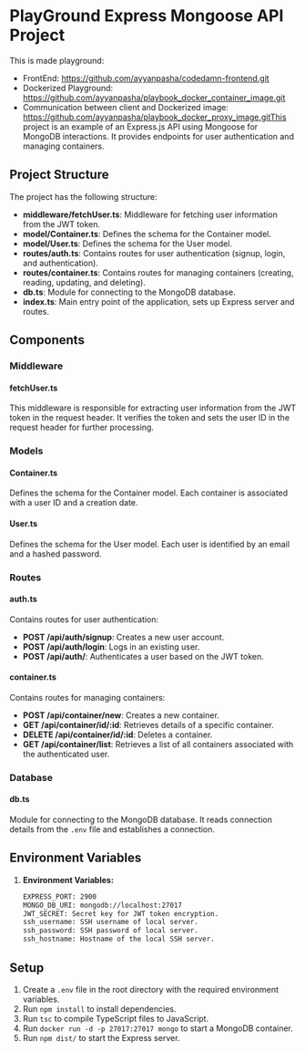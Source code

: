 # PlayGround Express Mongoose API Project

This is made playground:
- FrontEnd: https://github.com/ayyanpasha/codedamn-frontend.git
- Dockerized Playground: https://github.com/ayyanpasha/playbook_docker_container_image.git
- Communication between client and Dockerized image: https://github.com/ayyanpasha/playbook_docker_proxy_image.gitThis project is an example of an Express.js API using Mongoose for MongoDB interactions. It provides endpoints for user authentication and managing containers.

## Project Structure

The project has the following structure:

- **middleware/fetchUser.ts**: Middleware for fetching user information from the JWT token.
- **model/Container.ts**: Defines the schema for the Container model.
- **model/User.ts**: Defines the schema for the User model.
- **routes/auth.ts**: Contains routes for user authentication (signup, login, and authentication).
- **routes/container.ts**: Contains routes for managing containers (creating, reading, updating, and deleting).
- **db.ts**: Module for connecting to the MongoDB database.
- **index.ts**: Main entry point of the application, sets up Express server and routes.

## Components

### Middleware

#### fetchUser.ts

This middleware is responsible for extracting user information from the JWT token in the request header. It verifies the token and sets the user ID in the request header for further processing.

### Models

#### Container.ts

Defines the schema for the Container model. Each container is associated with a user ID and a creation date.

#### User.ts

Defines the schema for the User model. Each user is identified by an email and a hashed password.

### Routes

#### auth.ts

Contains routes for user authentication:

- **POST /api/auth/signup**: Creates a new user account.
- **POST /api/auth/login**: Logs in an existing user.
- **POST /api/auth/**: Authenticates a user based on the JWT token.

#### container.ts

Contains routes for managing containers:

- **POST /api/container/new**: Creates a new container.
- **GET /api/container/id/:id**: Retrieves details of a specific container.
- **DELETE /api/container/id/:id**: Deletes a container.
- **GET /api/container/list**: Retrieves a list of all containers associated with the authenticated user.

### Database

#### db.ts

Module for connecting to the MongoDB database. It reads connection details from the `.env` file and establishes a connection.

## Environment Variables
1. **Environment Variables:**
   ```bash
   EXPRESS_PORT: 2900
   MONGO_DB_URI: mongodb://localhost:27017
   JWT_SECRET: Secret key for JWT token encryption.
   ssh_username: SSH username of local server.
   ssh_password: SSH password of local server.
   ssh_hostname: Hostname of the local SSH server.

## Setup

1. Create a `.env` file in the root directory with the required environment variables.
2. Run `npm install` to install dependencies.
3. Run `tsc` to compile TypeScript files to JavaScript.
4. Run `docker run -d -p 27017:27017 mongo` to start a MongoDB container.
5. Run `npm dist/` to start the Express server.

